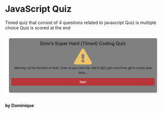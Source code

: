 # JavaScript Quiz

Timed quiz that consist of 4 questions related to javascript
Quiz is multiple choice 
Quiz is scored at the end

![picture](Screen%20Shot%202020-03-28%20at%208.51.33%20PM.png)

#### by Dominique
